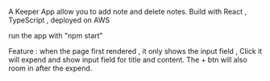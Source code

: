 A Keeper App allow you to add note and delete notes.
Build with React , TypeScript , deployed on AWS

run the app with "npm start"

Feature :
when the page first rendered , it only shows the input field ,
Click it will expend and show input field for title and content.
The + btn will also room in after the expend.
